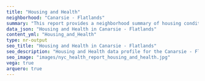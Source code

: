 ```yaml
---
title: "Housing and Health"
neighborhood: "Canarsie - Flatlands"
summary: "This report provides a neighborhood summary of housing conditions and related health outcomes. It also describes population characteristics that can increase vulnerability to housing hazards."
data_json: "Housing and Health in Canarsie - Flatlands"
content_yml: "Housing_and_Health"
type: nr-output
seo_title: "Housing and Health in Canarsie - Flatlands"
seo_description: "Housing and Health data profile for the Canarsie - Flatlands neighborhood of NYC."
seo_image: "images/nyc_health_report_housing_and_health.jpg"
vega: true
arquero: true
---
```

